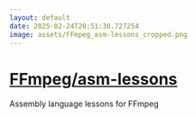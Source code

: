 ```yaml
---
layout: default
date: 2025-02-24T20:51:30.727254
image: assets/FFmpeg_asm-lessons_cropped.png
---
```


# [FFmpeg/asm-lessons](https://github.com/FFmpeg/asm-lessons)

Assembly language lessons for FFmpeg
